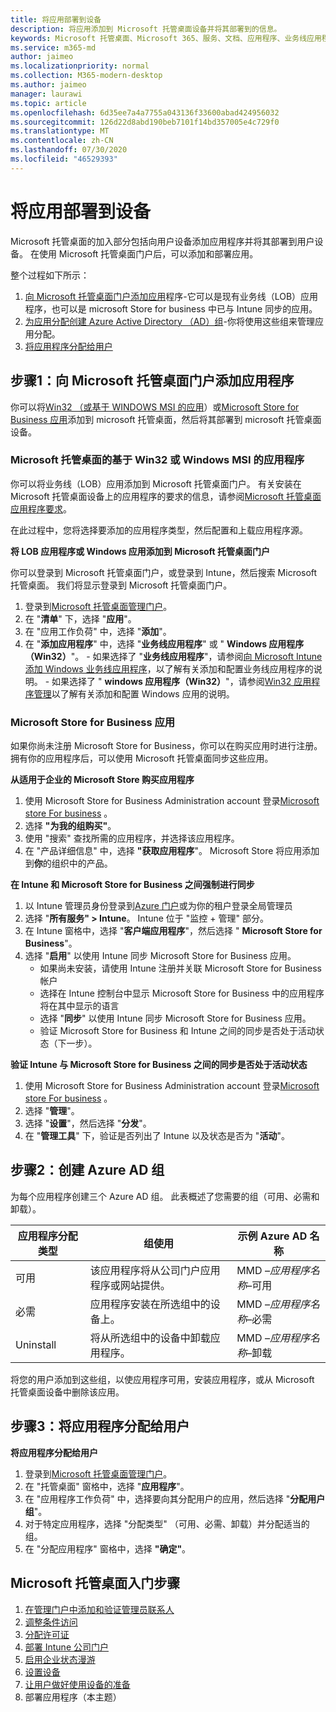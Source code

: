 ```yaml
---
title: 将应用部署到设备
description: 将应用添加到 Microsoft 托管桌面设备并将其部署到的信息。
keywords: Microsoft 托管桌面、Microsoft 365、服务、文档、应用程序、业务线应用程序、LOB 应用
ms.service: m365-md
author: jaimeo
ms.localizationpriority: normal
ms.collection: M365-modern-desktop
ms.author: jaimeo
manager: laurawi
ms.topic: article
ms.openlocfilehash: 6d35ee7a4a7755a043136f33600abad424956032
ms.sourcegitcommit: 126d22d8abd190beb7101f14bd357005e4c729f0
ms.translationtype: MT
ms.contentlocale: zh-CN
ms.lasthandoff: 07/30/2020
ms.locfileid: "46529393"
---
```

# <a name="deploy-apps-to-devices"></a>将应用部署到设备
Microsoft 托管桌面的加入部分包括向用户设备添加应用程序并将其部署到用户设备。 在使用 Microsoft 托管桌面门户后，可以添加和部署应用。 

整个过程如下所示：
1. [向 Microsoft 托管桌面门户添加应用](#1)程序-它可以是现有业务线（LOB）应用程序，也可以是 microsoft Store for business 中已与 Intune 同步的应用。 
2. [为应用分配创建 Azure Active Directory （AD）组](#2)-你将使用这些组来管理应用分配。
3. [将应用程序分配给用户](#3)

<span id="1" />

## <a name="step-1-add-apps-to-microsoft-managed-desktop-portal"></a>步骤1：向 Microsoft 托管桌面门户添加应用程序
你可以将[Win32 （或基于 WINDOWS MSI 的应用](#lob-apps)）或[Microsoft Store for Business 应用](#msfb-apps)添加到 microsoft 托管桌面，然后将其部署到 microsoft 托管桌面设备。

<span id="lob-apps">

###  <a name="win32-or-windows-msi-based-apps-to-microsoft-managed-desktop"></a>Microsoft 托管桌面的基于 Win32 或 Windows MSI 的应用程序

你可以将业务线（LOB）应用添加到 Microsoft 托管桌面门户。 有关安装在 Microsoft 托管桌面设备上的应用程序的要求的信息，请参阅[Microsoft 托管桌面应用程序要求](https://docs.microsoft.com/microsoft-365/managed-desktop/service-description/mmd-app-requirements)。

在此过程中，您将选择要添加的应用程序类型，然后配置和上载应用程序源。 

**将 LOB 应用程序或 Windows 应用添加到 Microsoft 托管桌面门户**

你可以登录到 Microsoft 托管桌面门户，或登录到 Intune，然后搜索 Microsoft 托管桌面。 我们将显示登录到 Microsoft 托管桌面门户。 

1.    登录到[Microsoft 托管桌面管理门户](https://aka.ms/mmdportal)。 
2.    在 "**清单**" 下，选择 "**应用**"。
3.    在 "应用工作负荷" 中，选择 "**添加**"。
4.    在 "**添加应用程序**" 中，选择 "**业务线应用程序**" 或 " **Windows 应用程序（Win32）**"。
    - 如果选择了 "**业务线应用程序**"，请参阅[向 Microsoft Intune 添加 Windows 业务线应用程序](https://docs.microsoft.com/intune/lob-apps-windows)，以了解有关添加和配置业务线应用程序的说明。
    - 如果选择了 " **windows 应用程序（Win32）**"，请参阅[Win32 应用程序管理](https://docs.microsoft.com/intune/apps-win32-app-management)以了解有关添加和配置 Windows 应用的说明。

<span id="msfb-apps">

### <a name="microsoft-store-for-business-apps"></a>Microsoft Store for Business 应用
如果你尚未注册 Microsoft Store for Business，你可以在购买应用时进行注册。 拥有你的应用程序后，可以使用 Microsoft 托管桌面同步这些应用。 

**从适用于企业的 Microsoft Store 购买应用程序**

1. 使用 Microsoft Store for Business Administration account 登录[Microsoft store For business](https://businessstore.microsoft.com) 。
2. 选择 **"为我的组购买"**。
3. 使用 "搜索" 查找所需的应用程序，并选择该应用程序。
4. 在 "产品详细信息" 中，选择 **"获取应用程序**"。 Microsoft Store 将应用添加到**你**的组织中的产品。

**在 Intune 和 Microsoft Store for Business 之间强制进行同步**
1. 以 Intune 管理员身份登录到[Azure 门户](https://portal.azure.com/)或为你的租户登录全局管理员
2. 选择 "**所有服务" > Intune**。 Intune 位于 "监控 + 管理" 部分。
3. 在 Intune 窗格中，选择 "**客户端应用程序**"，然后选择 " **Microsoft Store for Business**"。
4. 选择 "**启用**" 以使用 Intune 同步 Microsoft Store for Business 应用。
    - 如果尚未安装，请使用 Intune 注册并关联 Microsoft Store for Business 帐户
    - 选择在 Intune 控制台中显示 Microsoft Store for Business 中的应用程序将在其中显示的语言
    - 选择 "**同步**" 以使用 Intune 同步 Microsoft Store for Business 应用。
    - 验证 Microsoft Store for Business 和 Intune 之间的同步是否处于活动状态（下一步）。 

**验证 Intune 与 Microsoft Store for Business 之间的同步是否处于活动状态**
1. 使用 Microsoft Store for Business Administration account 登录[Microsoft store For business](https://businessstore.microsoft.com) 。
2. 选择 "**管理**"。
3. 选择 "**设置**"，然后选择 "**分发**"。
4. 在 "**管理工具**" 下，验证是否列出了 Intune 以及状态是否为 "**活动**"。  

<span id="2" />

## <a name="step-2-create-azure-ad-groups"></a>步骤2：创建 Azure AD 组

为每个应用程序创建三个 Azure AD 组。 此表概述了您需要的组（可用、必需和卸载）。 

应用程序分配类型 |    组使用    | 示例 Azure AD 名称
--- | --- | ---
可用 |  该应用程序将从公司门户应用程序或网站提供。 | MMD –*应用程序名称*–可用
必需 |  应用程序安装在所选组中的设备上。 | MMD –*应用程序名称*–必需
Uninstall |  将从所选组中的设备中卸载应用程序。 | MMD –*应用程序名称*–卸载

将您的用户添加到这些组，以使应用程序可用，安装应用程序，或从 Microsoft 托管桌面设备中删除该应用。 

<span id="3" />

## <a name="step-3-assign-apps-to-your-users"></a>步骤3：将应用程序分配给用户

**将应用程序分配给用户**

1. 登录到[Microsoft 托管桌面管理门户](https://aka.ms/mmdportal)。
2. 在 "托管桌面" 窗格中，选择 "**应用程序**"。
3. 在 "应用程序工作负荷" 中，选择要向其分配用户的应用，然后选择 "**分配用户组**"。
4. 对于特定应用程序，选择 "分配类型" （可用、必需、卸载）并分配适当的组。
5. 在 "分配应用程序" 窗格中，选择 **"确定"**。


## <a name="steps-to-get-started-with-microsoft-managed-desktop"></a>Microsoft 托管桌面入门步骤

1. [在管理门户中添加和验证管理员联系人](add-admin-contacts.md)
2. [调整条件访问](conditional-access.md)
3. [分配许可证](assign-licenses.md)
4. [部署 Intune 公司门户](company-portal.md)
5. [启用企业状态漫游](enterprise-state-roaming.md)
6. [设置设备](set-up-devices.md)
7. [让用户做好使用设备的准备](get-started-devices.md)
8. 部署应用程序（本主题）


<!--# Preparing apps for Microsoft Managed Desktop

This topic is the target for 2 "Learn more" links in the Admin Portal (aka.ms/app-overview;app-package); also target for link from Online resources (aka.ms/app-overviewmmd-app-prep) do not delete.

-->
